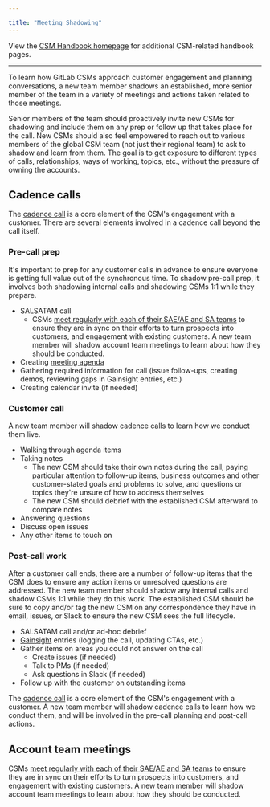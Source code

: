```yaml
---

title: "Meeting Shadowing"
---
```








View the [CSM Handbook homepage](/handbook/customer-success/csm/) for additional CSM-related handbook pages.

---

To learn how GitLab CSMs approach customer engagement and planning conversations, a new team member shadows an established, more senior member of the team in a variety of meetings and actions taken related to those meetings.

Senior members of the team should proactively invite new CSMs for shadowing and include them on any prep or follow up that takes place for the call. New CSMs should also feel empowered to reach out to various members of the global CSM team (not just their regional team) to ask to shadow and learn from them. The goal is to get exposure to different types of calls, relationships, ways of working, topics, etc., without the pressure of owning the accounts.

## Cadence calls

The [cadence call](/handbook/customer-success/csm/cadence-calls/) is a core element of the CSM's engagement with a customer. There are several elements involved in a cadence call beyond the call itself.

### Pre-call prep

It's important to prep for any customer calls in advance to ensure everyone is getting full value out of the synchronous time. To shadow pre-call prep, it involves both shadowing internal calls and shadowing CSMs 1:1 while they prepare.

- SALSATAM call
  - CSMs [meet regularly with each of their SAE/AE and SA teams](/handbook/customer-success/account-team/#account-team-meeting) to ensure they are in sync on their efforts to turn prospects into customers, and engagement with existing customers. A new team member will shadow account team meetings to learn about how they should be conducted.
- Creating [meeting agenda](/handbook/customer-success/csm/cadence-calls/#cadence-call-notes)
- Gathering required information for call (issue follow-ups, creating demos, reviewing gaps in Gainsight entries, etc.)
- Creating calendar invite (if needed)

### Customer call

A new team member will shadow cadence calls to learn how we conduct them live.

- Walking through agenda items
- Taking notes
  - The new CSM should take their own notes during the call, paying particular attention to follow-up items, business outcomes and other customer-stated goals and problems to solve, and questions or topics they're unsure of how to address themselves
  - The new CSM should debrief with the established CSM afterward to compare notes
- Answering questions
- Discuss open issues
- Any other items to touch on

### Post-call work

After a customer call ends, there are a number of follow-up items that the CSM does to ensure any action items or unresolved questions are addressed. The new team member should shadow any internal calls and shadow CSMs 1:1 while they do this work. The established CSM should be sure to copy and/or tag the new CSM on any correspondence they have in email, issues, or Slack to ensure the new CSM sees the full lifecycle.

- SALSATAM call and/or ad-hoc debrief
- [Gainsight](/handbook/customer-success/csm/gainsight/) entries (logging the call, updating CTAs, etc.)
- Gather items on areas you could not answer on the call
  - Create issues (if needed)
  - Talk to PMs (if needed)
  - Ask questions in Slack (if needed)
- Follow up with the customer on outstanding items

The [cadence call](/handbook/customer-success/csm/cadence-calls/) is a core element of the CSM's engagement with a customer. A new team member will shadow cadence calls to learn how we conduct them, and will be involved in the pre-call planning and post-call actions.

## Account team meetings

CSMs [meet regularly with each of their SAE/AE and SA teams](/handbook/customer-success/account-team/#account-team-meeting) to ensure they are in sync on their efforts to turn prospects into customers, and engagement with existing customers. A new team member will shadow account team meetings to learn about how they should be conducted.
